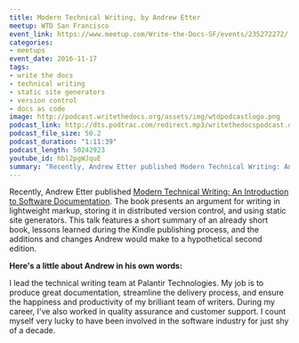 ```yaml
---
title: Modern Technical Writing, by Andrew Etter
meetup: WTD San Francisco
event_link: https://www.meetup.com/Write-the-Docs-SF/events/235272272/
categories: 
- meetups
event_date: 2016-11-17
tags:
- write the docs
- technical writing
- static site generators
- version control
- docs as code
image: http://podcast.writethedocs.org/assets/img/wtdpodcastlogo.png
podcast_link: http://dts.podtrac.com/redirect.mp3/writethedocspodcast.org/modern_tech_writing_andrew_etter_wtdsf.mp3
podcast_file_size: 50.2
podcast_duration: "1:11:39"
podcast_length: 50242923
youtube_id: hbl2pgWJquE
summary: "Recently, Andrew Etter published Modern Technical Writing: An Introduction to Software Documentation. The book presents an argument for writing in lightweight markup, storing it in distributed version control, and using static site generators. This talk features a short summary of an already short book, lessons learned during the Kindle publishing process, and the additions and changes Andrew would make to a hypothetical second edition."
---
```


Recently, Andrew Etter published [Modern Technical Writing: An Introduction to Software Documentation](https://www.amazon.com/Modern-Technical-Writing-Introduction-Documentation-ebook/dp/B01A2QL9SS). The book presents an argument for writing in lightweight markup, storing it in distributed version control, and using static site generators. This talk features a short summary of an already short book, lessons learned during the Kindle publishing process, and the additions and changes Andrew would make to a hypothetical second edition.

**Here's a little about Andrew in his own words:**

I lead the technical writing team at Palantir Technologies. My job is to produce great documentation, streamline the delivery process, and ensure the happiness and productivity of my brilliant team of writers. During my career, I've also worked in quality assurance and customer support. I count myself very lucky to have been involved in the software industry for just shy of a decade.